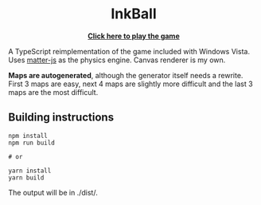<h1 align="center">InkBall</h1>
<p align="center">
    <a href="https://inkball.netlify.app">
        <strong>Click here to play the game</strong>
    </a>
</p>

A TypeScript reimplementation of the game included with Windows Vista. Uses [matter-js](https://brm.io/matter-js/) as the physics engine. Canvas renderer is my own.

**Maps are autogenerated**, although the generator itself needs a rewrite. First 3 maps are easy, next 4 maps are slightly more difficult and the last 3 maps are the most difficult.

## Building instructions

```
npm install
npm run build

# or

yarn install
yarn build
```

The output will be in ./dist/.
